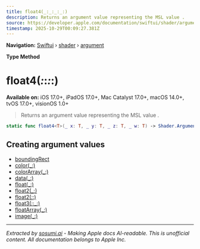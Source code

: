 ```yaml
---
title: float4(_:_:_:_:)
description: Returns an argument value representing the MSL value .
source: https://developer.apple.com/documentation/swiftui/shader/argument/float4(_:_:_:_:)
timestamp: 2025-10-29T00:09:27.381Z
---
```


**Navigation:** [Swiftui](/documentation/swiftui) › [shader](/documentation/swiftui/shader) › [argument](/documentation/swiftui/shader/argument)

**Type Method**

# float4(_:_:_:_:)

**Available on:** iOS 17.0+, iPadOS 17.0+, Mac Catalyst 17.0+, macOS 14.0+, tvOS 17.0+, visionOS 1.0+

> Returns an argument value representing the MSL value .

```swift
static func float4<T>(_ x: T, _ y: T, _ z: T, _ w: T) -> Shader.Argument where T : BinaryFloatingPoint
```

## Creating argument values

- [boundingRect](/documentation/swiftui/shader/argument/boundingrect)
- [color(_:)](/documentation/swiftui/shader/argument/color(_:))
- [colorArray(_:)](/documentation/swiftui/shader/argument/colorarray(_:))
- [data(_:)](/documentation/swiftui/shader/argument/data(_:))
- [float(_:)](/documentation/swiftui/shader/argument/float(_:))
- [float2(_:)](/documentation/swiftui/shader/argument/float2(_:))
- [float2(_:_:)](/documentation/swiftui/shader/argument/float2(_:_:))
- [float3(_:_:_:)](/documentation/swiftui/shader/argument/float3(_:_:_:))
- [floatArray(_:)](/documentation/swiftui/shader/argument/floatarray(_:))
- [image(_:)](/documentation/swiftui/shader/argument/image(_:))

---

*Extracted by [sosumi.ai](https://sosumi.ai) - Making Apple docs AI-readable.*
*This is unofficial content. All documentation belongs to Apple Inc.*

